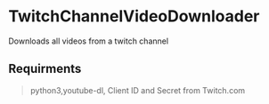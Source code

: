 # TwitchChannelVideoDownloader
Downloads all videos from a twitch channel


## Requirments
> python3,youtube-dl, Client ID and Secret from Twitch.com
